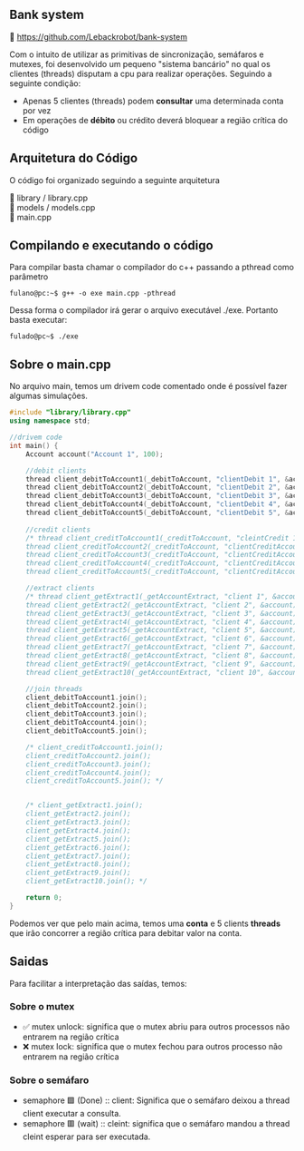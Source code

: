## Bank system 

🔗 https://github.com/Lebackrobot/bank-system

Com o intuito de utilizar as primitivas de sincronização, semáfaros e mutexes, foi desenvolvido 
um pequeno "sistema bancário" no qual os clientes (threads) disputam a cpu para realizar operações. Seguindo a seguinte condição:

* Apenas 5 clientes (threads) podem <strong>consultar</strong> uma determinada conta por vez
* Em operações de <strong>débito</strong> ou <string>crédito</strong> deverá bloquear a região crítica do código

## Arquitetura do Código
O código foi organizado seguindo a seguinte arquitetura

 📁 library / library.cpp    <br>
 📁 models / models.cpp      <br>
 📝 main.cpp          

## Compilando e executando o código
Para compilar basta chamar o compilador do c++ passando a pthread como parâmetro

```console
fulano@pc:~$ g++ -o exe main.cpp -pthread
```
Dessa forma o compilador irá gerar o arquivo executável ./exe. Portanto basta executar:

```console 
fulado@pc~$ ./exe
```

## Sobre o main.cpp
No arquivo main, temos um drivem code comentado onde é possível fazer algumas simulações. 

```cpp
#include "library/library.cpp"
using namespace std;

//drivem code
int main() {
    Account account("Account 1", 100);

    //debit clients
    thread client_debitToAccount1(_debitToAccount, "clientDebit 1", &account, getRandonNumber());
    thread client_debitToAccount2(_debitToAccount, "clientDebit 2", &account, getRandonNumber());
    thread client_debitToAccount3(_debitToAccount, "clientDebit 3", &account, getRandonNumber());
    thread client_debitToAccount4(_debitToAccount, "clientDebit 4", &account, getRandonNumber());
    thread client_debitToAccount5(_debitToAccount, "clientDebit 5", &account, getRandonNumber());
    
    //credit clients
    /* thread client_creditToAccount1(_creditToAccount, "cleintCredit 1", &account, getRandonNumber());
    thread client_creditToAccount2(_creditToAccount, "clientCreditAccount 2", &account, getRandonNumber());
    thread client_creditToAccount3(_creditToAccount, "clientCreditAccount 3", &account, getRandonNumber());
    thread client_creditToAccount4(_creditToAccount, "clientCreditAccount 4", &account, getRandonNumber());
    thread client_creditToAccount5(_creditToAccount, "clientCreditAccount 5", &account, getRandonNumber()); */

    //extract clients
    /* thread client_getExtract1(_getAccountExtract, "client 1", &account);
    thread client_getExtract2(_getAccountExtract, "client 2", &account);
    thread client_getExtract3(_getAccountExtract, "client 3", &account);
    thread client_getExtract4(_getAccountExtract, "client 4", &account);
    thread client_getExtract5(_getAccountExtract, "client 5", &account);
    thread client_getExtract6(_getAccountExtract, "client 6", &account);
    thread client_getExtract7(_getAccountExtract, "client 7", &account);
    thread client_getExtract8(_getAccountExtract, "client 8", &account);
    thread client_getExtract9(_getAccountExtract, "client 9", &account);
    thread client_getExtract10(_getAccountExtract, "client 10", &account); */

    //join threads
    client_debitToAccount1.join();
    client_debitToAccount2.join();
    client_debitToAccount3.join();
    client_debitToAccount4.join();
    client_debitToAccount5.join();

    /* client_creditToAccount1.join();
    client_creditToAccount2.join();
    client_creditToAccount3.join();
    client_creditToAccount4.join();
    client_creditToAccount5.join(); */


    /* client_getExtract1.join();
    client_getExtract2.join();
    client_getExtract3.join();
    client_getExtract4.join();
    client_getExtract5.join();
    client_getExtract6.join();
    client_getExtract7.join();
    client_getExtract8.join();
    client_getExtract9.join();
    client_getExtract10.join(); */

    return 0; 
}

```

Podemos ver que pelo main acima, temos uma <strong>conta</strong> e 5 clients <strong>threads</strong> que irão concorrer 
a região crítica para debitar valor na conta.

## Saidas 
Para facilitar a interpretação das saídas, temos: 

### Sobre o mutex
* ✅ mutex unlock: significa que o mutex abriu para outros processos não entrarem na região crítica
* ❌ mutex lock: significa que o mutex fechou para outros processo não entrarem na região crítica

### Sobre o semáfaro
* semaphore 🟩 (Done) :: client: Significa que o semáfaro deixou a thread client executar a consulta.
* semaphore 🟥 (wait) :: cleint: significa que o semáfaro mandou a thread cleint esperar para ser executada.
